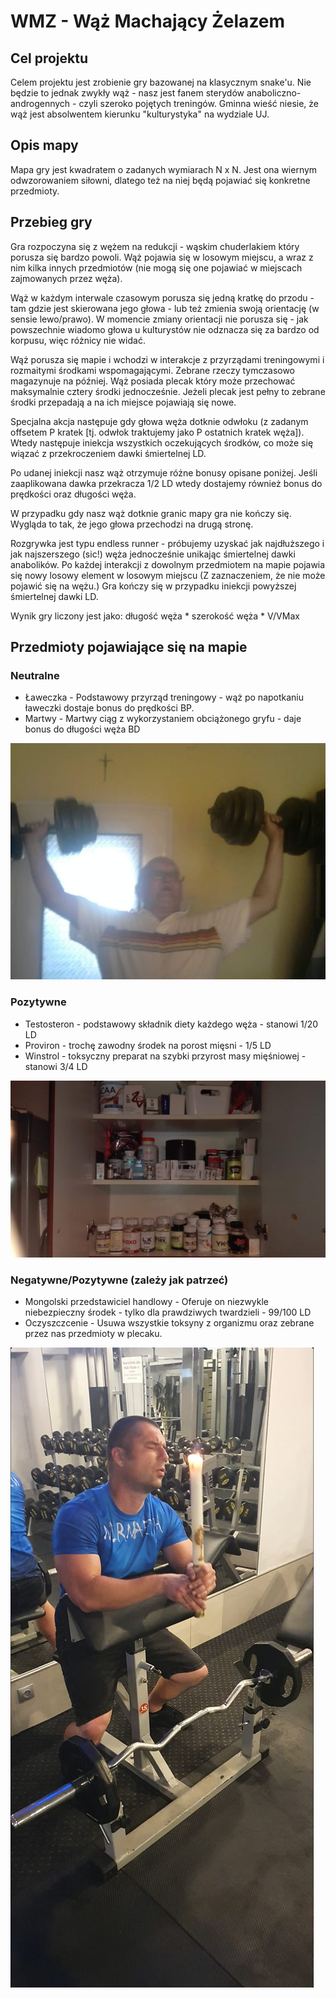 # WMZ - Wąż Machający Żelazem

## Cel projektu

Celem projektu jest zrobienie gry bazowanej na klasycznym snake'u. Nie będzie to jednak zwykły wąż - nasz jest fanem sterydów anaboliczno-androgennych - czyli szeroko pojętych treningów. Gminna wieść niesie, że wąż jest absolwentem kierunku "kulturystyka" na wydziale UJ.

## Opis mapy

Mapa gry jest kwadratem o zadanych wymiarach N x N. Jest ona wiernym odwzorowaniem siłowni, dlatego też na niej będą pojawiać się konkretne przedmioty.

## Przebieg gry

Gra rozpoczyna się z wężem na redukcji - wąskim chuderlakiem który porusza się bardzo powoli. Wąż pojawia się w losowym miejscu, a wraz z nim kilka innych przedmiotów (nie mogą się one pojawiać w miejscach zajmowanych przez węża).

Wąż w każdym interwale czasowym porusza się jedną kratkę do przodu - tam gdzie jest skierowana jego głowa - lub też zmienia swoją orientację (w sensie lewo/prawo). W momencie zmiany orientacji nie porusza się - jak powszechnie wiadomo głowa u kulturystów nie odznacza się za bardzo od korpusu, więc różnicy nie widać.

Wąż porusza się mapie i wchodzi w interakcje z przyrządami treningowymi i rozmaitymi środkami wspomagającymi. Zebrane rzeczy tymczasowo magazynuje na później. Wąż posiada plecak który może przechować maksymalnie cztery środki jednocześnie. Jeżeli plecak jest pełny to zebrane środki przepadają a na ich miejsce pojawiają się nowe.

Specjalna akcja następuje gdy głowa węża dotknie odwłoku (z zadanym offsetem P kratek [tj. odwłok traktujemy jako P ostatnich kratek węża]). Wtedy następuje iniekcja wszystkich oczekujących środków, co może się wiązać z przekroczeniem dawki śmiertelnej LD.

Po udanej iniekcji nasz wąż otrzymuje różne bonusy opisane poniżej.
Jeśli zaaplikowana dawka przekracza 1/2 LD wtedy dostajemy również bonus do prędkości oraz długości węża.

W przypadku gdy nasz wąż dotknie granic mapy gra nie kończy się. Wygląda to tak, że jego głowa przechodzi na drugą stronę.

Rozgrywka jest typu endless runner - próbujemy uzyskać jak najdłuższego i jak najszerszego (sic!) węża jednocześnie unikając śmiertelnej dawki anabolików.
Po każdej interakcji z dowolnym przedmiotem na mapie pojawia się nowy losowy element w losowym miejscu (Z zaznaczeniem, że nie może pojawić się na wężu.)
Gra kończy się w przypadku iniekcji powyższej śmiertelnej dawki LD.

Wynik gry liczony jest jako: długość węża \* szerokość węża \* V/VMax

## Przedmioty pojawiające się na mapie

### Neutralne

- Ławeczka - Podstawowy przyrząd treningowy - wąż po napotkaniu ławeczki dostaje bonus do prędkości BP.
- Martwy - Martwy ciąg z wykorzystaniem obciążonego gryfu - daje bonus do długości węża BD

![image info](./assetsreadme/hantle.jpg)

### Pozytywne

- Testosteron - podstawowy składnik diety każdego węża - stanowi 1/20 LD
- Proviron - trochę zawodny środek na porost mięsni - 1/5 LD
- Winstrol - toksyczny preparat na szybki przyrost masy mięśniowej - stanowi 3/4 LD

![image info](./assetsreadme/dieta.jpg)

### Negatywne/Pozytywne (zależy jak patrzeć)

- Mongolski przedstawiciel handlowy - Oferuje on niezwykle niebezpieczny środek - tylko dla prawdziwych twardzieli - 99/100 LD
- Oczyszczcenie - Usuwa wszystkie toksyny z organizmu oraz zebrane przez nas przedmioty w plecaku.

![image info](./assetsreadme/modlitwapostseria.jpg)

